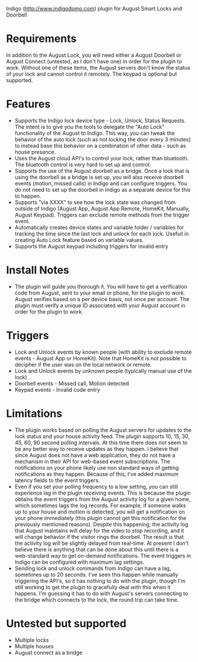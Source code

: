 Indigo (http://www.indigodomo.com) plugin for August Smart Locks and Doorbell

# Requirements #
In addition to the August Lock, you will need either a August Doorbell or August Connect (untested, as I don't have one) in order for the plugin to work. Without one of these items, the August servers don't know the status of your lock and cannot control it remotely.  The keypad is optional but supported.

# Features #
* Supports the Indigo lock device type - Lock, Unlock, Status Requests.  The intent is to give you the tools to delegate the "Auto Lock" functionality of the August to Indigo.  This way, you can tweak the behavior of the auto lock (such as not locking the door every 3 minutes) to instead base this behavior on a combination of other data - such as house presence.
* Uses the August cloud API's to control your lock, rather than bluetooth.  The bluetooth control is very hard to set up and control.
* Supports the use of the August doorbell as a bridge.  Once a lock that is using the doorbell as a bridge is set up, you will also receive doorbell events (motion, missed calls) in Indigo and can configure triggers.  You do not need to set up the doorbell in Indigo as a separate device for this to happen.
* Supports "via XXXX" to see how the lock state was changed from outside of Indigo (August App, August App Remote, HomeKit, Manually, August Keypad).  Triggers can exclude remote methods from the trigger event.
* Automatically creates device states and variable folder / variables for tracking the time since the last lock and unlock for each lock. Usefull in creating Auto Lock feature based on variable values.
* Supports the August keypad including triggers for invalid entry

# Install Notes #
* The plugin will guide you thorough it.  You will have to get a verification code from August, sent to your email or phone, for the plugin to work.  August verifies based on a per device basis, not once per account.  The plugin must verify a unique ID associated with your August account in order for the plugin to work.

# Triggers #
* Lock and Unlock events by known people (with ability to exclude remote events - August App or HomeKit).  Note that HomeKit is not possible to decipher if the user was on the local network or remote.
* Lock and Unlock events by unknown people (typically manual use of the lock)
* Doorbell events - Missed call, Motion detected
* Keypad events - Invalid code entry

# Limitations #
* The plugin works based on polling the August servers for updates to the lock status and your house activity feed.  The plugin supports 10, 15, 30, 45, 60, 90 second polling intervals.  At this time there does not seem to be any better way to receive updates as they happen.  I believe that since August does not have a web application, they do not have a mechanism in their API for web-based event subscriptions.  The notifications on your phone likely use non standard ways of getting notifications as they happen.  Because of this, I've added maximum latency fields to the event triggers.
* Even if you set your polling frequency to a low setting, you can still experience lag in the plugin receiving events.  This is because the plugin obtains the event triggers from the August activity log for a given home, which sometimes lags the log records.  For example, if someone walks up to your house and motion is detected, you will get a notification on your phone immediately (this plugin cannot get this notification for the previously mentioned reasons).  Despite this happening, the activity log that August maintains will delay for the video to stop recording, and it will change behavior if the visitor rings the doorbell.  The result is that the activity log will be slightly delayed from real-time.  At present I don't believe there is anything that can be done about this until there is a web-standard way to get on-demand notifications.  The event triggers in Indigo can be configured with maximum lag settings.
* Sending lock and unlock commands from Indigo can have a lag, sometimes up to 20 seconds.  I've seen this happen while manually triggering the API's, so it has nothing to do with the plugin, though I'm still working to get the plugin to gracefully deal with this when it happens.  I'm guessing it has to do with August's servers connecting to the bridge which connects to the lock, the round trip can take time.

# Untested but supported #
* Multiple locks
* Multiple houses
* August connect as a bridge
